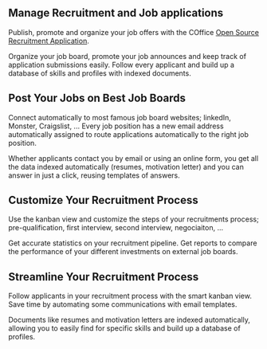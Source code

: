 Manage Recruitment and Job applications
---------------------------------------

Publish, promote and organize your job offers with the COffice
<a href="https://www.coffice.com/page/recruitment">Open Source Recruitment Application</a>.

Organize your job board, promote your job announces and keep track of
application submissions easily. Follow every applicant and build up a database
of skills and profiles with indexed documents.

Post Your Jobs on Best Job Boards
---------------------------------

Connect automatically to most famous job board websites; linkedIn, Monster,
Craigslist, ... Every job position has a new email address automatically
assigned to route applications automatically to the right job position.

Whether applicants contact you by email or using an online form, you get all
the data indexed automatically (resumes, motivation letter) and you can answer
in just a click, reusing templates of answers.

Customize Your Recruitment Process
----------------------------------

Use the kanban view and customize the steps of your recruitments process;
pre-qualification, first interview, second interview, negociaiton, ...

Get accurate statistics on your recruitment pipeline. Get reports to compare
the performance of your different investments on external job boards.

Streamline Your Recruitment Process
-----------------------------------

Follow applicants in your recruitment process with the smart kanban view. Save
time by automating some communications with email templates.

Documents like resumes and motivation letters are indexed automatically,
allowing you to easily find for specific skills and build up a database of
profiles.
